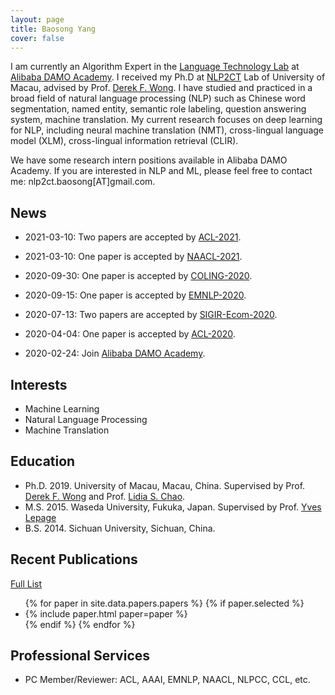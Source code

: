 ```yaml
---
layout: page
title: Baosong Yang
cover: false
---
```

I am currently an Algorithm Expert in the [Language Technology Lab](https://damo.alibaba.com/labs/language-technology?lang=en) at [Alibaba DAMO Academy](https://damo.alibaba.com). I received my Ph.D at [NLP2CT](http://nlp2ct.cis.umac.mo/) Lab of University of Macau, advised by Prof. [Derek F. Wong](https://www.fst.um.edu.mo/en/staff/fstfw.html). I have studied and practiced in a broad field of natural language processing (NLP) such as Chinese word segmentation, named entity, semantic role labeling, question answering system, machine translation. My current research focuses on deep learning for NLP, including neural machine translation (NMT),  cross-lingual language model (XLM), cross-lingual information retrieval (CLIR).

We have some research intern positions available in Alibaba DAMO Academy. If you are interested in NLP and ML, please feel free to contact me: nlp2ct.baosong[AT]gmail.com.

## News
* 2021-03-10: Two papers are accepted by [ACL-2021](https://2021.aclweb.org/).

* 2021-03-10: One paper is accepted by [NAACL-2021](https://2021.naacl.org/).

* 2020-09-30: One paper is accepted by [COLING-2020](https://coling2020.org/#).

* 2020-09-15: One paper is accepted by [EMNLP-2020](https://2020.emnlp.org/).

* 2020-07-13: Two papers are accepted by [SIGIR-Ecom-2020](https://sigir-ecom.github.io/).

* 2020-04-04: One paper is accepted by [ACL-2020](http://www.acl2020.org/).

* 2020-02-24: Join [Alibaba DAMO Academy](https://damo.alibaba.com).


## Interests
* Machine Learning
* Natural Language Processing
* Machine Translation

## Education
* Ph.D. 2019. University of Macau, Macau, China.
  Supervised by Prof. [Derek F. Wong](https://www.fst.um.edu.mo/en/staff/fstfw.html) and Prof. [Lidia S. Chao](https://www.fst.um.edu.mo/en/staff/cds/lidiasc.html).
* M.S. 2015. Waseda University, Fukuka, Japan.
  Supervised by Prof. [Yves Lepage](https://www.waseda.jp/fsci/gips/other-en/2015/09/08/2164/)
* B.S. 2014. Sichuan University, Sichuan, China.

## Recent Publications
[Full List](/publications/)
<ul>
{% for paper in site.data.papers.papers %}
  {% if paper.selected %}
  <li>
  {% include paper.html paper=paper %}
  </li>
  {% endif %}
{% endfor %}
</ul>

## Professional Services
* PC Member/Reviewer: ACL, AAAI, EMNLP, NAACL, NLPCC, CCL, etc.
